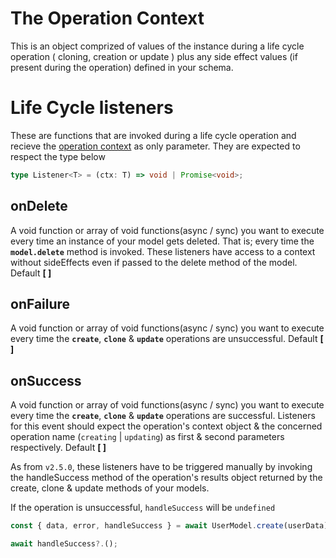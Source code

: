 # The Operation Context

This is an object comprized of values of the instance during a life cycle operation ( cloning, creation or update ) plus any side effect values (if present during the operation) defined in your schema.

# Life Cycle listeners

These are functions that are invoked during a life cycle operation and recieve the [operation context](#the-operation-context) as only parameter. They are expected to respect the type below

```ts
type Listener<T> = (ctx: T) => void | Promise<void>;
```

## onDelete

A void function or array of void functions(async / sync) you want to execute every time an instance of your model gets deleted. That is; every time the **`model.delete`** method is invoked. These listeners have access to a context without sideEffects even if passed to the delete method of the model. Default **[ ]**

## onFailure

A void function or array of void functions(async / sync) you want to execute every time the **`create`**, **`clone`** & **`update`** operations are unsuccessful. Default **[ ]**

## onSuccess

A void function or array of void functions(async / sync) you want to execute every time the **`create`**, **`clone`** & **`update`** operations are successful. Listeners for this event should expect the operation's context object & the concerned operation name (`creating` | `updating`) as first & second parameters respectively. Default **[ ]**

As from `v2.5.0`, these listeners have to be triggered manually by invoking the handleSuccess method of the operation's results object returned by the create, clone & update methods of your models.

If the operation is unsuccessful, `handleSuccess` will be `undefined`

```js
const { data, error, handleSuccess } = await UserModel.create(userData);

await handleSuccess?.();
```
